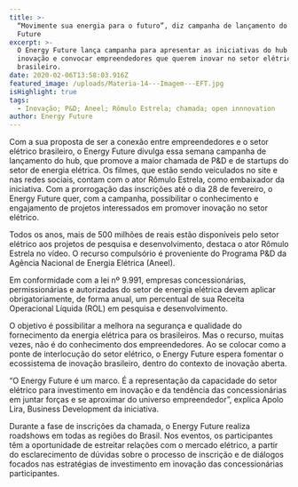 ```yaml
---
title: >-
  “Movimente sua energia para o futuro”, diz campanha de lançamento do Energy
  Future
excerpt: >-
  O Energy Future lança campanha para apresentar as iniciativas do hub de
  inovação e convocar empreendedores que querem inovar no setor elétrico
  brasileiro.
date: 2020-02-06T13:58:03.916Z
featured_image: /uploads/Materia-14---Imagem---EFT.jpg
isHighlight: true
tags:
  - Inovação; P&D; Aneel; Rômulo Estrela; chamada; open innnovation
author: Energy Future
---
```

Com a sua proposta de ser a conexão entre empreendedores e o setor elétrico brasileiro, o Energy Future divulga essa semana campanha de lançamento do hub, que promove a maior chamada de P&D e de startups do setor de energia elétrica. Os filmes, que estão sendo veiculados no site e nas redes sociais, contam com o ator Rômulo Estrela, como embaixador da iniciativa. Com a prorrogação das inscrições até o dia 28 de fevereiro, o Energy Future quer, com a campanha, possibilitar o conhecimento e engajamento de projetos interessados em promover inovação no setor elétrico. 

Todos os anos, mais de 500 milhões de reais estão disponíveis pelo setor elétrico aos projetos de pesquisa e desenvolvimento, destaca o ator Rômulo Estrela no vídeo. O recurso compulsório é proveniente do Programa P&D da Agência Nacional de Energia Elétrica (Aneel). 

Em conformidade com a lei nº 9.991, empresas concessionárias, permissionárias e autorizadas do setor de energia elétrica devem aplicar obrigatoriamente, de forma anual, um percentual de sua Receita Operacional Líquida (ROL) em pesquisa e desenvolvimento.

O objetivo é possibilitar a melhora na segurança e qualidade do fornecimento da energia elétrica para os brasileiros.  Mas o recurso, muitas vezes, não é do conhecimento dos empreendedores.  Ao se colocar como a ponte de interlocução do setor elétrico, o Energy Future espera fomentar o ecossistema de inovação brasileiro, dentro do contexto de inovação aberta. 

“O Energy Future é um marco. É a representação da capacidade do setor elétrico para investimento em inovação e da tendência das concessionárias em juntar forças e se aproximar do universo empreendedor”, explica Apolo Lira, Business Development da iniciativa.

Durante a fase de inscrições da chamada, o Energy Future realiza roadshows em todas as regiões do Brasil. Nos eventos, os participantes têm a oportunidade de estreitar relações com o mercado elétrico, a partir do esclarecimento de dúvidas sobre o processo de inscrição e de diálogos focados nas estratégias de investimento em inovação das concessionárias participantes.

